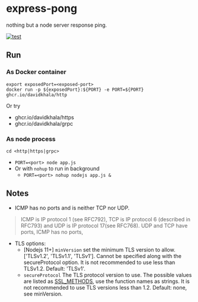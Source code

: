 # express-pong
nothing but a node server response ping.

[![test](https://github.com/davidkhala/express-pong/actions/workflows/pong.yml/badge.svg)](https://github.com/davidkhala/express-pong/actions/workflows/pong.yml)

## Run

### As Docker container
``` 
export exposedPort=<exposed-port>
docker run -p ${exposedPort}:${PORT} -e PORT=${PORT} ghcr.io/davidkhala/http
```
Or try 
- ghcr.io/davidkhala/https
- ghcr.io/davidkhala/grpc
### As node process
`cd <http|https|grpc>`
- `PORT=<port> node app.js`
- Or with `nohup` to run in background
   - `PORT=<port> nohup nodejs app.js &`

## Notes
- ICMP has no ports and is neither TCP nor UDP. 
> ICMP is IP protocol 1 (see RFC792), TCP is IP protocol 6 (described in RFC793) and UDP is IP protocol 17(see RFC768). 
UDP and TCP have ports, ICMP has no ports,
- TLS options:
   - [Nodejs 11+] `minVersion` set the minimum TLS version to allow. ['TLSv1.2', 'TLSv1.1', 'TLSv1']. Cannot be specified along with the secureProtocol option. It is not recommended to use less than TLSv1.2. Default: 'TLSv1'.
   - `secureProtocol` The TLS protocol version to use. The possible values are listed as [SSL_METHODS](https://www.openssl.org/docs/man1.1.0/man7/ssl.html#Dealing-with-Protocol-Methods), use the function names as strings. It is not recommended to use TLS versions less than 1.2. Default: none, see minVersion.
 

